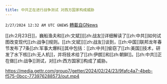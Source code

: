 ```yaml
---
title: 中共正在进行战争测试 对西方国家构成威胁
---
```

`2/27/2024 12:32 AM UTC GNEWS` [轉載自GNews](https://gnews.org/articles/2343662)

[[zh:2月23日]]，巍船渔夫和[[zh:文斌]][[zh:战友]]详细解读了[[zh:中共]]如何试图改变现代[[zh:战争]]规则。[[zh:文斌]][[zh:战友]]谈到，[[zh:中国]]联邦龙年春节发布了7条[[zh:军事大爆料]]其中包括：[[zh:中共]]偷窃了[[zh:美国]]技术，研发了水下核[[zh:无人机]]，并将技术给了[[zh:伊朗]]和[[zh:朝鲜]]。[[zh:中共]]正在做[[zh:战争]]测试，对[[zh:西方国家]]构成了威胁。

https://media.gettr.com/group7/getter/2024/02/24/23/9fafc4a7-4beb-f575-0bcc-773976288573/out.mp4
